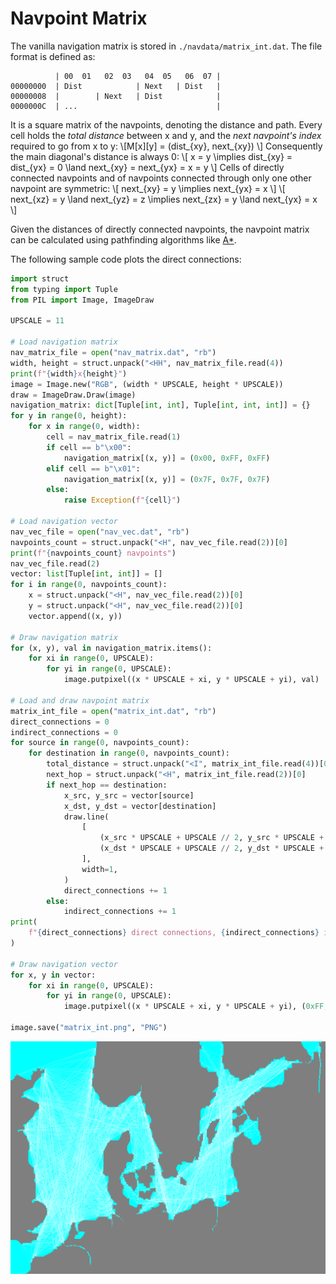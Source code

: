 # Navpoint Matrix
The vanilla navigation matrix is stored in `./navdata/matrix_int.dat`.
The file format is defined as:
```
          | 00  01   02  03   04  05   06  07 |
00000000  | Dist            | Next   | Dist   |
00000008  |        | Next   | Dist            |
0000000C  | ...                               |
```
It is a square matrix of the navpoints, denoting the distance and path.
Every cell holds the *total distance* between x and y, and the *next navpoint's index* required to go from x to y:
\\[M[x][y] = (dist_{xy}, next_{xy}) \\]
Consequently the main diagonal's distance is always 0:
\\[
    x = y \implies dist_{xy} = dist_{yx} = 0 \land next_{xy} = next_{yx} = x = y
\\]
Cells of directly connected navpoints and of navpoints connected through only one other navpoint are symmetric:
\\[
    next_{xy} = y \implies next_{yx} = x
\\]
\\[
    next_{xz} = y \land next_{yz} = z \implies next_{zx} = y \land next_{yx} = x
\\]

Given the distances of directly connected navpoints, the navpoint matrix can be calculated using pathfinding algorithms like [A*](https://en.wikipedia.org/wiki/A*_search_algorithm).

The following sample code plots the direct connections:
```python
import struct
from typing import Tuple
from PIL import Image, ImageDraw

UPSCALE = 11

# Load navigation matrix
nav_matrix_file = open("nav_matrix.dat", "rb")
width, height = struct.unpack("<HH", nav_matrix_file.read(4))
print(f"{width}x{height}")
image = Image.new("RGB", (width * UPSCALE, height * UPSCALE))
draw = ImageDraw.Draw(image)
navigation_matrix: dict[Tuple[int, int], Tuple[int, int, int]] = {}
for y in range(0, height):
    for x in range(0, width):
        cell = nav_matrix_file.read(1)
        if cell == b"\x00":
            navigation_matrix[(x, y)] = (0x00, 0xFF, 0xFF)
        elif cell == b"\x01":
            navigation_matrix[(x, y)] = (0x7F, 0x7F, 0x7F)
        else:
            raise Exception(f"{cell}")

# Load navigation vector
nav_vec_file = open("nav_vec.dat", "rb")
navpoints_count = struct.unpack("<H", nav_vec_file.read(2))[0]
print(f"{navpoints_count} navpoints")
nav_vec_file.read(2)
vector: list[Tuple[int, int]] = []
for i in range(0, navpoints_count):
    x = struct.unpack("<H", nav_vec_file.read(2))[0]
    y = struct.unpack("<H", nav_vec_file.read(2))[0]
    vector.append((x, y))

# Draw navigation matrix
for (x, y), val in navigation_matrix.items():
    for xi in range(0, UPSCALE):
        for yi in range(0, UPSCALE):
            image.putpixel((x * UPSCALE + xi, y * UPSCALE + yi), val)

# Load and draw navpoint matrix
matrix_int_file = open("matrix_int.dat", "rb")
direct_connections = 0
indirect_connections = 0
for source in range(0, navpoints_count):
    for destination in range(0, navpoints_count):
        total_distance = struct.unpack("<I", matrix_int_file.read(4))[0]
        next_hop = struct.unpack("<H", matrix_int_file.read(2))[0]
        if next_hop == destination:
            x_src, y_src = vector[source]
            x_dst, y_dst = vector[destination]
            draw.line(
                [
                    (x_src * UPSCALE + UPSCALE // 2, y_src * UPSCALE + UPSCALE // 2),
                    (x_dst * UPSCALE + UPSCALE // 2, y_dst * UPSCALE + UPSCALE // 2),
                ],
                width=1,
            )
            direct_connections += 1
        else:
            indirect_connections += 1
print(
    f"{direct_connections} direct connections, {indirect_connections} indirect connections"
)

# Draw navigation vector
for x, y in vector:
    for xi in range(0, UPSCALE):
        for yi in range(0, UPSCALE):
            image.putpixel((x * UPSCALE + xi, y * UPSCALE + yi), (0xFF, 0x00, 0x00))

image.save("matrix_int.png", "PNG")
```
![image](matrix_int.png)
